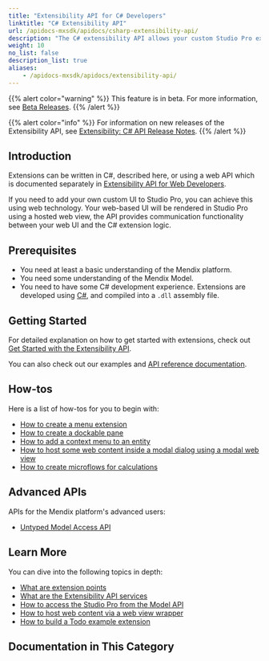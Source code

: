```yaml
---
title: "Extensibility API for C# Developers"
linktitle: "C# Extensibility API"
url: /apidocs-mxsdk/apidocs/csharp-extensibility-api/
description: "The C# extensibility API allows your custom Studio Pro extensions developed in C# to interact with some internal services of Studio Pro."
weight: 10
no_list: false
description_list: true
aliases:
    - /apidocs-mxsdk/apidocs/extensibility-api/
---
```


{{% alert color="warning" %}}
This feature is in beta. For more information, see [Beta Releases](/releasenotes/beta-features/).
{{% /alert %}}

{{% alert color="info" %}}
For information on new releases of the Extensibility API, see [Extensibility: C# API Release Notes](/releasenotes/studio-pro/csharp-extensibility-api/).
{{% /alert %}}

## Introduction

Extensions can be written in C#, described here, or using a web API which is documented separately in [Extensibility API for Web Developers](/apidocs-mxsdk/apidocs/extensibility-api/web).

If you need to add your own custom UI to Studio Pro, you can achieve this using web technology. Your web-based UI will be rendered in Studio Pro using a hosted web view, the API provides communication functionality between your web UI and the C# extension logic.

## Prerequisites

* You need at least a basic understanding of the Mendix platform.
* You need some understanding of the Mendix Model.
* You need to have some C# development experience. Extensions are developed using [C#](https://docs.microsoft.com/en-us/dotnet/), and compiled into a `.dll` assembly file.

## Getting Started

For detailed explanation on how to get started with extensions, check out [Get Started with the Extensibility API](/apidocs-mxsdk/apidocs/csharp-extensibility-api-get-started/).

You can also check out our examples and [API reference documentation](https://github.com/mendix/ExtensionAPI-Samples).

## How-tos

Here is a list of how-tos for you to begin with:

* [How to create a menu extension](/apidocs-mxsdk/apidocs/csharp-extensibility-api-create-menu-extension/)
* [How to create a dockable pane](/apidocs-mxsdk/apidocs/csharp-extensibility-api-create-dockable-pane-extension/)
* [How to add a context menu to an entity](/apidocs-mxsdk/apidocs/csharp-extensibility-api-create-context-menu/)
* [How to host some web content inside a modal dialog using a modal web view](/apidocs-mxsdk/apidocs/csharp-extensibility-api-create-modal-web-view/)
* [How to create microflows for calculations](/apidocs-mxsdk/apidocs/csharp-extensibility-api-create-microflows-for-calculations/)

## Advanced APIs

APIs for the Mendix platform's advanced users:

* [Untyped Model Access API](/apidocs-mxsdk/apidocs/untyped-model-access-api/)

## Learn More

You can dive into the following topics in depth:

* [What are extension points](/apidocs-mxsdk/apidocs/csharp-extensibility-api-extension-points/)
* [What are the Extensibility API services](/apidocs-mxsdk/apidocs/csharp-extensibility-api-services/)
* [How to access the Studio Pro from the Model API](/apidocs-mxsdk/apidocs/interact-with-model-api/)
* [How to host web content via a web view wrapper](/apidocs-mxsdk/apidocs/csharp-extensibility-api-web-views/)
* [How to build a Todo example extension](/apidocs-mxsdk/apidocs/csharp-extensibility-api-build-todo-example-extension/)

## Documentation in This Category
